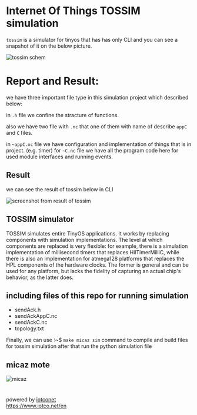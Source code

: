 
# Internet Of Things TOSSIM simulation  

`tossim` is a simulator for tinyos that has has only CLI and you can see a snapshot of it on the below picture.  

![tossim schem](https://www.iotco.net/tossim.png)  

# Report and Result:  

we have three important file type in this simulation project which described below:  

in `.h` file we confine the stracture of functions.

also we have two file with `.nc` that one of them with name of describe `appC` and `C` files.

in `~appC.nc` file we have configuration and implementation of things that is in project. (e.g. timer)
for `~C.nc` file we have all the program code here for used module interfaces and running events.

## Result  

we can see the result of tossim below in CLI  

![screenshot from result of tossim](http://iotco.net/tos.png)  

## TOSSIM simulator  

TOSSIM simulates entire TinyOS applications. It works by replacing components with simulation implementations. The level at which components are replaced is very flexible: for example, there is a simulation implementation of millisecond timers that replaces HilTimerMilliC, while there is also an implementation for atmega128 platforms that replaces the HPL components of the hardware clocks. The former is general and can be used for any platform, but lacks the fidelity of capturing an actual chip's behavior, as the latter does.  

## including files of this repo for running simulation

- sendAck.h
- sendAckAppC.nc
- sendAckC.nc
- topology.txt

Finally, we can use :~$ `make micaz sim` command to compile and build files for tossim simulation after that run the python simulation file

## micaz mote  

![micaz](http://iotco.net/micaz.png)  

#
powered by [iotconet](https://www.github.com/iotconet)  
<https://www.iotco.net/en>
